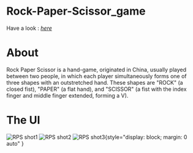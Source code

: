 # Rock-Paper-Scissor_game
Have a look : *[here](https://rock-paper-scissor-virtualgame.netlify.app/)*


# About
Rock Paper Scissor is a hand-game, originated in China, usually played between two people, in which each player simultaneously forms one of three shapes with an outstretched hand. These shapes are "ROCK" (a closed fist), "PAPER" (a flat hand), and "SCISSOR" (a fist with the index finger and middle finger extended, forming a V).


# The UI
![RPS shot1](https://user-images.githubusercontent.com/107980619/214490100-6e6b0672-f168-43ba-a613-b1a147260f8a.png)
![RPS shot2](https://user-images.githubusercontent.com/107980619/214490423-f2460b9b-0a5f-44d5-afa0-d289bc9d933e.png)
![RPS shot3](https://user-images.githubusercontent.com/107980619/214491049-4082eeb1-7cba-4010-adb5-34eb619ddf28.png){style="display: block; margin: 0 auto" }
